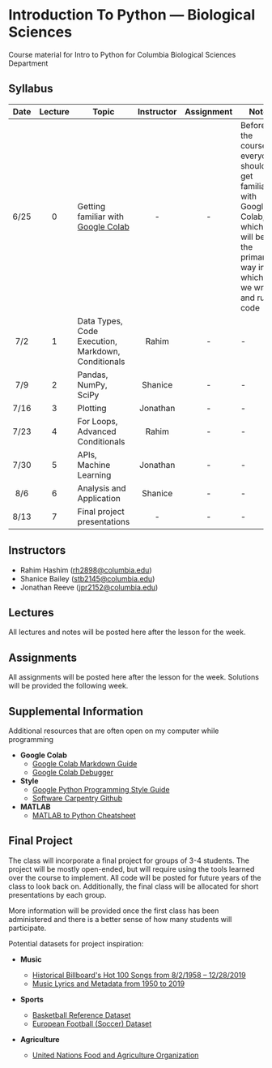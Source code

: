 # Introduction To Python — Biological Sciences
Course material for Intro to Python for Columbia Biological Sciences Department

## Syllabus

| Date | Lecture | Topic | Instructor | Assignment | Note |
|:----:|:-:| ------------------------- | :----: | :----------: | ---- | 
| 6/25 | 0 | Getting familiar with [Google Colab](https://research.google.com/colaboratory/) | - | - | Before the course, everyone should get familiar with Google Colab, which will be the primary way in which we write and run code |
| 7/2  | 1 | Data Types, Code Execution, Markdown, Conditionals | Rahim | - | - |
| 7/9  | 2 | Pandas, NumPy, SciPy | Shanice | - | - |
| 7/16 | 3 | Plotting | Jonathan | - | - |
| 7/23 | 4 | For Loops, Advanced Conditionals | Rahim | - | - |
| 7/30 | 5 | APIs, Machine Learning | Jonathan | - | - |
| 8/6  | 6 | Analysis and Application | Shanice | - | - |
| 8/13 | 7 | Final project presentations | - | - | - |

## Instructors
* Rahim Hashim ([rh2898@columbia.edu](mailto:rh2898@columbia.edu?subject=[Intro-Python]))
* Shanice Bailey ([stb2145@columbia.edu](mailto:stb2145@columbia.edu?subject=[Intro-Python]))
* Jonathan Reeve ([jpr2152@columbia.edu](mailto:jpr2152@columbia.edu?subject=[Intro-Python]))

## Lectures
All lectures and notes will be posted here after the lesson for the week.

## Assignments

All assignments will be posted here after the lesson for the week. Solutions will be provided the following week.

## Supplemental Information

Additional resources that are often open on my computer while programming

* **Google Colab**
  * [Google Colab Markdown Guide](https://colab.research.google.com/notebooks/markdown_guide.ipynb)
  * [Google Colab Debugger](https://pypi.org/project/ipdb/)
* **Style**
  * [Google Python Programming Style Guide](https://google.github.io/styleguide/pyguide.html)
  * [Software Carpentry Github](http://swcarpentry.github.io/python-novice-gapminder/)
* **MATLAB**
  * [MATLAB to Python Cheatsheet](https://cheatsheets.quantecon.org/)

## Final Project

The class will incorporate a final project for groups of 3-4 students. The project will be mostly open-ended, but will require using the tools learned over the course to implement. All code will be posted for future years of the class to look back on. Additionally, the final class will be allocated for short presentations by each group. 

More information will be provided once the first class has been administered and there is a better sense of how many students will participate.

Potential datasets for project inspiration:
* **Music**
  * [Historical Billboard's Hot 100 Songs from 8/2/1958 – 12/28/2019](https://data.world/kcmillersean/billboard-hot-100-1958-2017)
  * [Music Lyrics and Metadata from 1950 to 2019](https://data.mendeley.com/datasets/3t9vbwxgr5/2)

* **Sports**
  * [Basketball Reference Dataset](https://github.com/vishaalagartha/basketball_reference_scraper/blob/master/API.md)
  * [European Football (Soccer) Dataset](https://data.world/data-society/european-soccer-data)

* **Agriculture**
  * [United Nations Food and Agriculture Organization](http://www.fao.org/faostat/en/#data)
